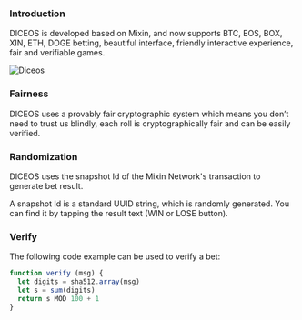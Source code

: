 ### Introduction

DICEOS is developed based on Mixin, and now supports BTC, EOS, BOX, XIN, ETH, DOGE betting, beautiful interface, friendly interactive experience, fair and verifiable games.

![Diceos](./diceos-screenshot.png)

### Fairness

DICEOS uses a provably fair cryptographic system which means you don’t need to trust us blindly, each roll is cryptographically fair and can be easily verified.

### Randomization

DICEOS uses the snapshot Id of the Mixin Network's transaction to generate bet result.

A snapshot Id is a standard UUID string, which is randomly generated. You can find it by tapping the result text (WIN or LOSE button).

### Verify

The following code example can be used to verify a bet:

```javascript
function verify (msg) {
  let digits = sha512.array(msg)
  let s = sum(digits)
  return s MOD 100 + 1
}
```
